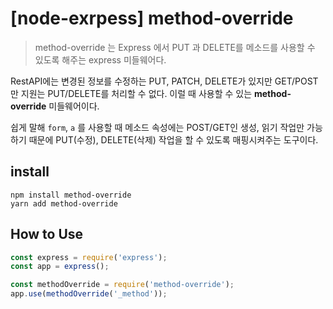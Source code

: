 # [node-exrpess] method-override

> method-override 는 Express 에서 PUT 과 DELETE를 메소드를 사용할 수 있도록 해주는 express 미들웨어다.

RestAPI에는 변경된 정보를 수정하는 PUT, PATCH, DELETE가 있지만 GET/POST 만 지원는 PUT/DELETE를 처리할 수 없다. 이럴 때 사용할 수 있는 **method-override** 미들웨어이다.

쉽게 말해 `form`, `a` 를 사용할 때 메소드 속성에는 POST/GET인 생성, 읽기 작업만 가능하기 때문에 PUT(수정), DELETE(삭제) 작업을 할 수 있도록 매핑시켜주는 도구이다.

## install

```
npm install method-override
yarn add method-override
```

## How to Use

```js
const express = require('express');
const app = express();

const methodOverride = require('method-override');
app.use(methodOverride('_method'));
```
